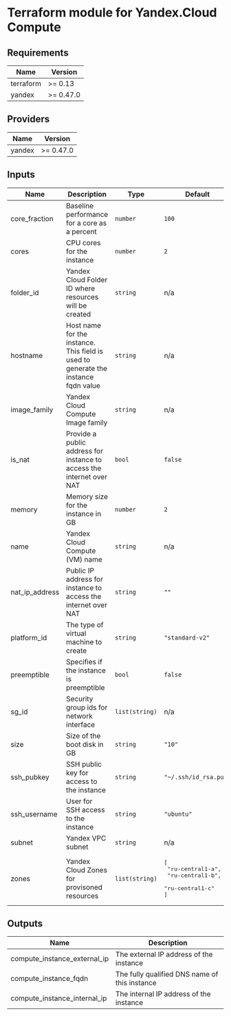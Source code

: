 # Terraform module for Yandex.Cloud Compute

## Requirements

| Name | Version |
|------|---------|
| terraform | >= 0.13 |
| yandex | >= 0.47.0 |

## Providers

| Name | Version |
|------|---------|
| yandex | >= 0.47.0 |

## Inputs

| Name | Description | Type | Default | Required |
|------|-------------|------|---------|:--------:|
| core\_fraction | Baseline performance for a core as a percent | `number` | `100` | no |
| cores | CPU cores for the instance | `number` | `2` | no |
| folder\_id | Yandex Cloud Folder ID where resources will be created | `string` | n/a | yes |
| hostname | Host name for the instance. This field is used to generate the instance fqdn value | `string` | n/a | yes |
| image\_family | Yandex Cloud Compute Image family | `string` | n/a | yes |
| is\_nat | Provide a public address for instance to access the internet over NAT | `bool` | `false` | no |
| memory | Memory size for the instance in GB | `number` | `2` | no |
| name | Yandex Cloud Compute (VM) name | `string` | n/a | yes |
| nat\_ip\_address | Public IP address for instance to access the internet over NAT | `string` | `""` | no |
| platform\_id | The type of virtual machine to create | `string` | `"standard-v2"` | no |
| preemptible | Specifies if the instance is preemptible | `bool` | `false` | no |
| sg\_id | Security group ids for network interface | `list(string)` | n/a | yes |
| size | Size of the boot disk in GB | `string` | `"10"` | no |
| ssh\_pubkey | SSH public key for access to the instance | `string` | `"~/.ssh/id_rsa.pub"` | no |
| ssh\_username | User for SSH access to the instance | `string` | `"ubuntu"` | no |
| subnet | Yandex VPC subnet | `string` | n/a | yes |
| zones | Yandex Cloud Zones for provisoned resources | `list(string)` | <pre>[<br>  "ru-central1-a",<br>  "ru-central1-b",<br>  "ru-central1-c"<br>]</pre> | no |

## Outputs

| Name | Description |
|------|-------------|
| compute\_instance\_external\_ip | The external IP address of the instance |
| compute\_instance\_fqdn | The fully qualified DNS name of this instance |
| compute\_instance\_internal\_ip | The internal IP address of the instance |

